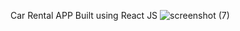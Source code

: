 Car Rental APP Built using React JS
![screenshot (7)](https://github.com/Shreyas-sonu/car_rent_orange_clone/assets/111351684/e55678d8-2ce1-4b3d-8db9-1b9fbc3c917e)
